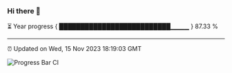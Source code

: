 ### Hi there 👋

⏳ Year progress { ██████████████████████████▁▁▁▁ } 87.33 %

---

⏰ Updated on Wed, 15 Nov 2023 18:19:03 GMT

![Progress Bar CI](https://github.com/liununu/liununu/workflows/Progress%20Bar%20CI/badge.svg)
